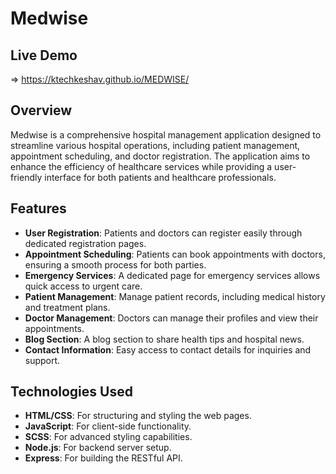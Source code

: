 # Medwise

## Live Demo
=>  https://ktechkeshav.github.io/MEDWISE/

## Overview

Medwise is a comprehensive hospital management application designed to streamline various hospital operations, including patient management, appointment scheduling, and doctor registration. The application aims to enhance the efficiency of healthcare services while providing a user-friendly interface for both patients and healthcare professionals.

## Features

- **User Registration**: Patients and doctors can register easily through dedicated registration pages.
- **Appointment Scheduling**: Patients can book appointments with doctors, ensuring a smooth process for both parties.
- **Emergency Services**: A dedicated page for emergency services allows quick access to urgent care.
- **Patient Management**: Manage patient records, including medical history and treatment plans.
- **Doctor Management**: Doctors can manage their profiles and view their appointments.
- **Blog Section**: A blog section to share health tips and hospital news.
- **Contact Information**: Easy access to contact details for inquiries and support.


## Technologies Used

- **HTML/CSS**: For structuring and styling the web pages.
- **JavaScript**: For client-side functionality.
- **SCSS**: For advanced styling capabilities.
- **Node.js**: For backend server setup.
- **Express**: For building the RESTful API.

